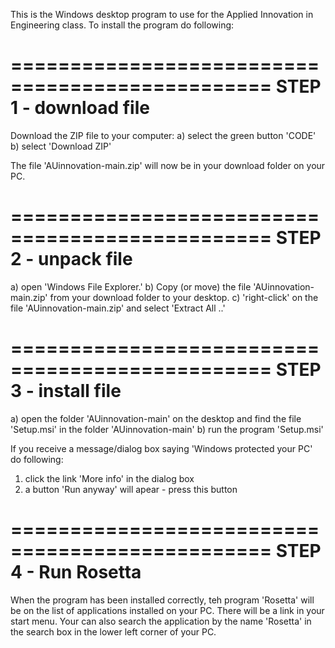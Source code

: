 This is the Windows desktop program to use for the Applied Innovation in Engineering class.
To install the program do following:

================================================
STEP 1 - download file
================================================
Download the ZIP file to your computer:
  a) select the green button 'CODE'
  b) select 'Download ZIP'
  
The file 'AUinnovation-main.zip' will now be in your download folder on your PC.

================================================
STEP 2 - unpack file
================================================
a) open 'Windows File Explorer.'
b) Copy (or move) the file 'AUinnovation-main.zip' from your download folder to your desktop.
c) 'right-click' on the file 'AUinnovation-main.zip' and select 'Extract All ..'

================================================
STEP 3 - install file
================================================
a) open the folder 'AUinnovation-main' on the desktop and find the file 'Setup.msi' in the folder 'AUinnovation-main'
b) run the program 'Setup.msi'

If you receive a message/dialog box saying 'Windows protected your PC' do following:
  1) click the link 'More info' in the dialog box
  2) a button 'Run anyway' will apear - press this button

================================================
STEP 4 - Run Rosetta
================================================
When the program has been installed correctly, teh program 'Rosetta' will be on the
list of applications installed on your PC.
There will be a link in your start menu.
Your can also search the application by the name 'Rosetta' in the search box in the lower left corner of your PC.
